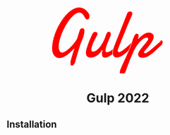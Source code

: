 <p align="center">
   <svg>
      <g xmlns="http://www.w3.org/2000/svg" fill="#F00" stroke="#FFF" stroke-miterlimit="10">
       <path d="M67.53 79.12c-.17.26-.5 1.08-.95 2.45-.46 1.38-1.02 3.1-1.68 5.2-.66 2.07-1.38 4.4-2.14 6.97l-2.37 7.88c-.9 2.68-1.6 5.3-2.4 7.88l-2 6.98-1.5 5.22-.7 2.5c-.3.83-.6 1.75-1.1 2.77-.5 1-1.1 1.97-1.7 2.88-.7.9-1.4 1.67-2.2 2.27-.8.6-1.6.9-2.5.9-1.4 0-2.4-.48-3.1-1.4-.7-.95-1-2.66-1-5.16v-2.26c0-.83.4-2.4 1-4.68.6-2.3 1.3-4.88 2.2-7.76.8-2.9 1.8-5.88 2.7-8.97l2.7-8.4c-2.4 2.6-4.9 5.2-7.6 7.7-2.7 2.6-5.5 4.9-8.3 6.9-2.9 2-5.8 3.7-8.7 5-2.9 1.3-5.7 1.9-8.4 1.9-3.1 0-5.7-.7-7.9-2.1-2.2-1.4-4.1-3.1-5.5-5.3s-2.5-4.7-3.2-7.4C.8 98.5.4 95.7.4 93v-1c0-.3.04-.63.1-.94.24-5 .95-10.1 2.1-15.34 1.2-5.28 2.7-10.5 4.6-15.7 1.9-5.2 4.1-10.3 6.6-15.26C16.4 40 19.1 35.3 22 30.9s6.02-8.5 9.3-12.2c3.3-3.72 6.67-6.92 10.14-9.6 3.46-2.7 6.96-4.8 10.5-6.3 3.5-1.5 7-2.3 10.46-2.3 4 0 7.86 1.1 11.6 3.27C77.7 6 81.2 9.5 84.48 14.4c.74 1.1 1.2 2.2 1.4 3.32.2 1.1.3 2.17.3 3.15 0 2.34-.55 4.2-1.67 5.54-1.1 1.4-2.4 2-4 2-1.4 0-2.7-.7-3.9-2.2-1.2-1.5-2.6-3.6-4-6.3-1.4-2.5-2.9-4.3-4.6-5.4-1.7-1.1-3.5-1.6-5.5-1.6-3.1 0-6.3 1.3-9.8 3.9-3.5 2.6-6.9 5.9-10.3 10.1-3.4 4.2-6.7 9-9.8 14.4-3.1 5.4-5.9 10.9-8.3 16.6-2.4 5.7-4.3 11.2-5.7 16.7-1.4 5.5-2.1 10.4-2.1 14.8 0 1.5.1 3 .3 4.5.2 1.6.6 2.9 1.1 4.2s1.3 2.3 2.3 3.1c1 .8 2.2 1.2 3.6 1.2 1.6 0 3.5-.5 5.5-1.6 2.1-1.1 4.2-2.5 6.4-4.3 2.2-1.8 4.5-3.8 6.7-6s4.4-4.5 6.3-6.8c1.9-2.3 3.7-4.5 5.1-6.6 1.5-2.1 2.6-3.9 3.4-5.5L63 53c.74-1.97 1.7-3.38 2.93-4.2 1.2-.84 2.43-1.26 3.7-1.26.6 0 1.23.1 1.85.3.6.2 1.18.52 1.67.96.5.4.87 1 1.16 1.7.3.7.5 1.5.5 2.5 0 2.5-.2 4.86-.6 7.04-.4 2.2-1 4.3-1.7 6.4-.6 2.05-1.4 4.14-2.2 6.25-.8 2.1-1.6 4.3-2.4 6.6zm83.03 15.28c-1.93 2.6-4.18 5.14-6.74 7.6-2.57 2.48-5.22 4.68-7.94 6.6-2.72 1.92-5.4 3.47-8.03 4.64-2.64 1.17-5 1.75-7.1 1.75s-3.83-.7-5.15-2.1c-1.32-1.4-1.98-3.8-1.98-7.2 0-2.4.36-5.2 1.06-8.4-1.14 2-2.57 4.1-4.28 6.1-1.7 2.1-3.67 4-5.86 5.7-2.2 1.7-4.66 3.1-7.38 4.1-2.72 1-5.68 1.6-8.9 1.6-1.43 0-2.83-.2-4.17-.6-1.4-.4-2.6-1-3.6-1.9-1-.9-1.8-2.1-2.5-3.6-.6-1.5-.9-3.4-.9-5.6l.2-2.4c.2-1.5.7-4 1.7-7.3s2.4-7.6 4.4-12.9c2-5.3 4.7-11.6 8.3-19.1.9-2 1.9-3.4 3.2-4.3 1.2-.9 2.5-1.3 3.9-1.3.6 0 1.2.1 1.9.3.6.1 1.2.4 1.8.8.6.4 1 .9 1.4 1.5.3.5.5 1.2.5 2 0 .5-.1 1-.2 1.4-.3.9-.7 2-1.4 3.4l-2.6 4.94c-1 1.8-2 3.8-3.1 5.92-1.1 2.13-2.1 4.4-3 6.62-.9 2.3-1.7 4.65-2.4 7-.7 2.4-1.1 4.7-1.2 6.9 0 1 .2 1.8.6 2.6.4.8 1.2 1.2 2.2 1.2 2.8 0 5.6-.9 8.2-2.8 2.6-1.87 5-4.2 7.2-6.98 2.2-2.8 4.2-5.8 6-9 1.8-3.2 3.2-6.1 4.4-8.74.8-1.77 1.6-3.67 2.2-5.7.6-2 1.3-3.9 2.1-5.6.7-1.7 1.6-3.16 2.6-4.3.9-1.14 2.1-1.7 3.6-1.7s2.8.6 3.7 1.8c.9 1.2 1.4 2.6 1.4 4.3 0 .9-.3 2.2-.9 3.8-.6 1.6-1.3 3.5-2.2 5.6l-2.9 6.77c-1.1 2.4-2 4.8-2.9 7.3-.9 2.45-1.7 4.9-2.3 7.24-.6 2.4-.9 4.6-.9 6.6 0 1.9 1 2.8 2.9 2.8 1.4 0 3.1-.4 5.1-1.4 2-.9 4.1-2.2 6.3-3.9 2.2-1.7 4.4-3.7 6.6-6 2.2-2.3 4.2-4.74 5.9-7.4l.7 10.6z"/>
       <path d="M152.6 90.5c-.48 1.2-.95 2.6-1.4 4.18-.47 1.58-.7 3-.7 4.25 0 .78.13 1.4.4 1.87.26.47.76.7 1.5.7.93 0 2.08-.32 3.47-.97 1.38-.65 2.87-1.5 4.47-2.58 1.6-1.06 3.28-2.28 5-3.66 1.74-1.4 3.47-2.9 5.18-4.3 1.7-1.5 3.34-3 4.9-4.5 1.56-1.5 2.96-2.9 4.2-4.1.34-.4.75-.6 1.24-.8.48-.2.9-.3 1.25-.3.9 0 1.6.3 2.2 1.1.6.7.9 1.7.9 2.9 0 1.1-.3 2.3-.9 3.6-.6 1.3-1.7 2.6-3.2 3.9-2.8 3-5.6 5.9-8.5 8.7-2.8 2.7-5.7 5.2-8.5 7.3-2.8 2.1-5.6 3.7-8.4 5-2.8 1.2-5.5 1.8-8.1 1.8-1.8 0-3.3-.3-4.5-.9-1.2-.6-2.1-1.4-2.9-2.4-.7-1-1.2-2.2-1.5-3.5-.3-1.4-.4-2.8-.4-4.3 0-2.6.3-5.2 1-7.9s1.4-5.2 2.3-7.4c1.6-4.1 3.1-8.1 4.7-12.1l4.4-11L170.6 15c.75-2 1.8-3.42 3.15-4.3 1.36-.8 2.7-1.2 4.07-1.2 1.4 0 2.6.4 3.74 1.3 1.1.86 1.7 2.3 1.7 4.27 0 .93-.2 1.92-.55 2.96-.4 1-.8 2.14-1.4 3.33-1.1 2.42-2.4 5.4-3.9 8.94l-5 11.6c-1.7 4.15-3.5 8.5-5.3 13l-5.4 13.2c-1.8 4.28-3.4 8.3-4.9 12.14l-3.9 9.93z"/>
       <path d="M245.9 76.4c.63-.43 1.2-.77 1.73-1.03.52-.26 1.03-.4 1.5-.4.97 0 1.7.44 2.18 1.3.5.86.8 1.9.8 3.16 0 1.35-.3 2.73-.9 4.13-.6 1.4-1.4 2.58-2.6 3.5-4.7 4.17-8.9 7.97-12.5 11.4-3.7 3.43-7.1 6.38-10.4 8.85-3.3 2.5-6.5 4.4-9.6 5.8-3.1 1.4-6.4 2.1-10 2.1-3.3 0-5.9-.7-7.7-2.2-1.8-1.4-2.7-3.4-2.7-6v-.6c0-.1.1-.4.1-.6.2-1.5.9-3.3 2.1-5.4 1.2-2 2.6-4.1 4.3-6.3s3.5-4.4 5.4-6.6c1.9-2.2 3.6-4.3 5.3-6.3 1.6-2 2.9-3.8 4-5.5 1.1-1.6 1.6-3 1.6-4 0-.6-.2-1.1-.62-1.5-.47-.3-1.2-.5-2.2-.5-1.8 0-3.6.5-5.46 1.4-1.9.9-3.76 2.2-5.6 3.7-1.8 1.6-3.6 3.3-5.32 5.3s-3.3 4.1-4.9 6.2c-1.5 2.2-2.9 4.3-4.2 6.5-1.2 2.2-2.3 4.2-3.2 6l-1.1 2.4-1.5 3.6-1.8 4-1.7 3.9-1.4 3.3c-.4 1-.7 1.6-.9 2-.2.5-.5 1.4-1 2.7l-1.8 4.58-2.1 5.5-2 5.4-1.7 4.58c-.5 1.3-.8 2.18-.9 2.65-.5 1.3-1 2.6-1.6 3.8-.6 1.2-1.25 2.23-2.02 3.14-.76.9-1.64 1.65-2.63 2.2-1 .5-2.1.8-3.3.8-1.6 0-2.9-.4-3.9-1.12-1-.7-1.6-2.2-1.6-4.3 0-1 .1-2.1.4-3.2.2-1.1.6-2.12 1-3.2.3-1.1.8-2.1 1.2-3.1.4-1 .8-2 1.1-2.96 2.3-5.2 4.75-10.4 7.2-15.66s4.8-10.4 7.1-15.5c2.26-5.1 4.35-10.1 6.3-15.1 1.9-4.9 3.5-9.66 4.8-14.2l1.4-3.96c.6-1.7 1.3-3.4 2.1-5s1.7-3.1 2.7-4.3c1-1.2 2.1-1.83 3.2-1.83 1.8 0 3.07.4 3.86 1.2.8.88 1.2 2 1.2 3.6 0 .3-.04.8-.13 1.5-.1.7-.2 1.4-.36 2.15l-.43 2.1c-.1.7-.3 1.2-.4 1.5 1.6-1.76 3.4-3.5 5.28-5.25 1.9-1.73 3.9-3.3 5.9-4.7s4.1-2.6 6.2-3.45c2.1-.9 4.2-1.35 6.3-1.35 1.5 0 2.9.2 4.36.6 1.4.42 2.7 1.03 3.8 1.84 1.17.8 2.08 1.8 2.78 3 .7 1.2 1.05 2.63 1.05 4.24 0 2.13-.56 4.4-1.6 6.8-1.1 2.44-2.4 4.9-4.06 7.3-1.6 2.46-3.37 4.84-5.26 7.15-1.9 2.3-3.6 4.4-5.3 6.3l-4.2 4.9c-1.1 1.3-1.7 2.2-1.72 2.7 0 .6.2 1.1.6 1.5s1.1.6 2 .6c.78 0 1.88-.45 3.3-1.3 1.48-.9 3.5-2.3 6.1-4.36 2.6-2.1 5.96-4.8 9.97-8.3 4-3.46 9-7.8 14.87-13.07z"/>
        </g>
   </svg>
   <h1 align="center">Gulp 2022</h1>
</p>

## Installation